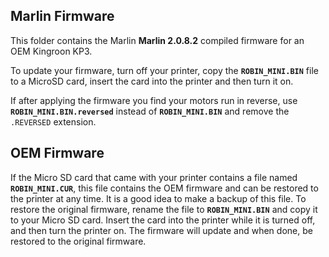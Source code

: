 ## Marlin Firmware
This folder contains the Marlin **Marlin 2.0.8.2** compiled firmware for an OEM Kingroon KP3.

To update your firmware, turn off your printer, copy the **`ROBIN_MINI.BIN`** file to a MicroSD card, insert the card into the printer and then turn it on.

If after applying the firmware you find your motors run in reverse, use **`ROBIN_MINI.BIN.reversed`** instead of **`ROBIN_MINI.BIN`** and remove the `.REVERSED` extension.

## OEM Firmware
If the Micro SD card that came with your printer contains a file named **`ROBIN_MINI.CUR`**, this file contains the OEM firmware and can be restored to the printer at any time. It is a good idea to make a backup of this file. To restore the original firmware, rename the file to **`ROBIN_MINI.BIN`** and copy it to your Micro SD card. Insert the card into the printer while it is turned off, and then turn the printer on. The firmware will update and when done, be restored to the original firmware.
